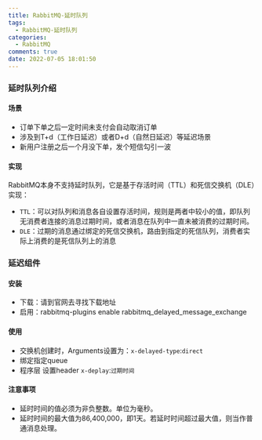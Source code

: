 ```yaml
---
title: RabbitMQ-延时队列
tags:
  - RabbitMQ-延时队列
categories:
  - RabbitMQ
comments: true
date: 2022-07-05 18:01:50
---
```



### 延时队列介绍

#### 场景

* 订单下单之后一定时间未支付会自动取消订单
* 涉及到T+d（工作日延迟）或者D+d（自然日延迟）等延迟场景
* 新用户注册之后一个月没下单，发个短信勾引一波

#### 实现

RabbitMQ本身不支持延时队列，它是基于存活时间（TTL）和死信交换机（DLE）实现：
* `TTL`：可以对队列和消息各自设置存活时间，规则是两者中较小的值，即队列无消费者连接的消息过期时间，或者消息在队列中一直未被消费的过期时间。
* `DLE`：过期的消息通过绑定的死信交换机，路由到指定的死信队列，消费者实际上消费的是死信队列上的消息


### 延迟组件

#### 安装

* 下载：请到官网去寻找下载地址
* 启用：rabbitmq-plugins enable rabbitmq_delayed_message_exchange

#### 使用

* 交换机创建时，Arguments设置为：`x-delayed-type`:`direct`
* 绑定指定queue
* 程序层 设置header `x-deplay`:`过期时间`


#### 注意事项

* 延时时间的值必须为非负整数。单位为毫秒。
* 延时时间的最大值为86,400,000，即1天。若延时时间超过最大值，则当作普通消息处理。






